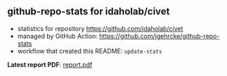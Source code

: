 ## github-repo-stats for idaholab/civet

- statistics for repository https://github.com/idaholab/civet
- managed by GitHub Action: https://github.com/jgehrcke/github-repo-stats
- workflow that created this README: `update-stats`

**Latest report PDF**: [report.pdf](https://github.com/idaholab/repository-statistics/raw/main/idaholab/civet/latest-report/report.pdf)

